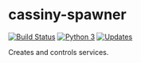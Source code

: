 # cassiny-spawner

[![Build Status](https://travis-ci.org/cassinyio/cassiny-spawner.svg?branch=master)](https://travis-ci.org/cassinyio/cassiny-spawner)
[![Python 3](https://pyup.io/repos/github/cassinyio/cassiny-spawner/python-3-shield.svg)](https://pyup.io/repos/github/cassinyio/cassiny-spawner/)
[![Updates](https://pyup.io/repos/github/cassinyio/cassiny-spawner/shield.svg)](https://pyup.io/repos/github/cassinyio/cassiny-spawner/)


Creates and controls services.
